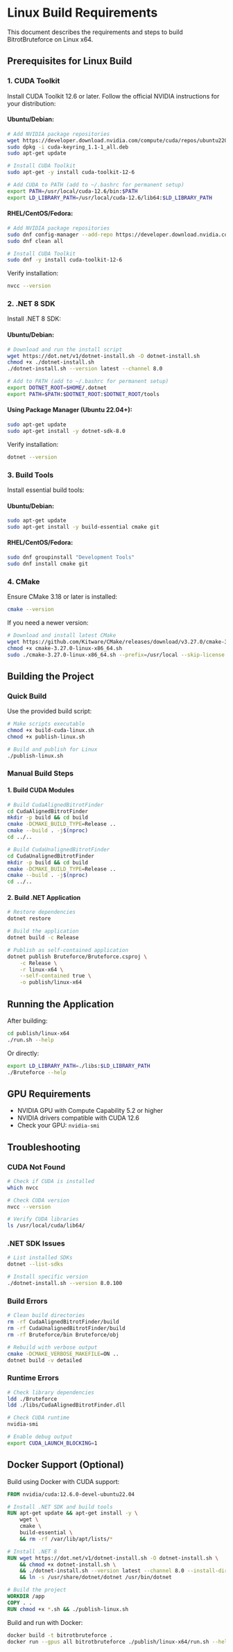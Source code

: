 # Linux Build Requirements

This document describes the requirements and steps to build BitrotBruteforce on Linux x64.

## Prerequisites for Linux Build

### 1. CUDA Toolkit
Install CUDA Toolkit 12.6 or later. Follow the official NVIDIA instructions for your distribution:

#### Ubuntu/Debian:
```bash
# Add NVIDIA package repositories
wget https://developer.download.nvidia.com/compute/cuda/repos/ubuntu2204/x86_64/cuda-keyring_1.1-1_all.deb
sudo dpkg -i cuda-keyring_1.1-1_all.deb
sudo apt-get update

# Install CUDA Toolkit
sudo apt-get -y install cuda-toolkit-12-6

# Add CUDA to PATH (add to ~/.bashrc for permanent setup)
export PATH=/usr/local/cuda-12.6/bin:$PATH
export LD_LIBRARY_PATH=/usr/local/cuda-12.6/lib64:$LD_LIBRARY_PATH
```

#### RHEL/CentOS/Fedora:
```bash
# Add NVIDIA package repositories
sudo dnf config-manager --add-repo https://developer.download.nvidia.com/compute/cuda/repos/rhel9/x86_64/cuda-rhel9.repo
sudo dnf clean all

# Install CUDA Toolkit
sudo dnf -y install cuda-toolkit-12-6
```

Verify installation:
```bash
nvcc --version
```

### 2. .NET 8 SDK
Install .NET 8 SDK:

#### Ubuntu/Debian:
```bash
# Download and run the install script
wget https://dot.net/v1/dotnet-install.sh -O dotnet-install.sh
chmod +x ./dotnet-install.sh
./dotnet-install.sh --version latest --channel 8.0

# Add to PATH (add to ~/.bashrc for permanent setup)
export DOTNET_ROOT=$HOME/.dotnet
export PATH=$PATH:$DOTNET_ROOT:$DOTNET_ROOT/tools
```

#### Using Package Manager (Ubuntu 22.04+):
```bash
sudo apt-get update
sudo apt-get install -y dotnet-sdk-8.0
```

Verify installation:
```bash
dotnet --version
```

### 3. Build Tools
Install essential build tools:

#### Ubuntu/Debian:
```bash
sudo apt-get update
sudo apt-get install -y build-essential cmake git
```

#### RHEL/CentOS/Fedora:
```bash
sudo dnf groupinstall "Development Tools"
sudo dnf install cmake git
```

### 4. CMake
Ensure CMake 3.18 or later is installed:
```bash
cmake --version
```

If you need a newer version:
```bash
# Download and install latest CMake
wget https://github.com/Kitware/CMake/releases/download/v3.27.0/cmake-3.27.0-linux-x86_64.sh
chmod +x cmake-3.27.0-linux-x86_64.sh
sudo ./cmake-3.27.0-linux-x86_64.sh --prefix=/usr/local --skip-license
```

## Building the Project

### Quick Build
Use the provided build script:
```bash
# Make scripts executable
chmod +x build-cuda-linux.sh
chmod +x publish-linux.sh

# Build and publish for Linux
./publish-linux.sh
```

### Manual Build Steps

#### 1. Build CUDA Modules
```bash
# Build CudaAlignedBitrotFinder
cd CudaAlignedBitrotFinder
mkdir -p build && cd build
cmake -DCMAKE_BUILD_TYPE=Release ..
cmake --build . -j$(nproc)
cd ../..

# Build CudaUnalignedBitrotFinder
cd CudaUnalignedBitrotFinder
mkdir -p build && cd build
cmake -DCMAKE_BUILD_TYPE=Release ..
cmake --build . -j$(nproc)
cd ../..
```

#### 2. Build .NET Application
```bash
# Restore dependencies
dotnet restore

# Build the application
dotnet build -c Release

# Publish as self-contained application
dotnet publish Bruteforce/Bruteforce.csproj \
    -c Release \
    -r linux-x64 \
    --self-contained true \
    -o publish/linux-x64
```

## Running the Application

After building:
```bash
cd publish/linux-x64
./run.sh --help
```

Or directly:
```bash
export LD_LIBRARY_PATH=./libs:$LD_LIBRARY_PATH
./Bruteforce --help
```

## GPU Requirements

- NVIDIA GPU with Compute Capability 5.2 or higher
- NVIDIA drivers compatible with CUDA 12.6
- Check your GPU: `nvidia-smi`

## Troubleshooting

### CUDA Not Found
```bash
# Check if CUDA is installed
which nvcc

# Check CUDA version
nvcc --version

# Verify CUDA libraries
ls /usr/local/cuda/lib64/
```

### .NET SDK Issues
```bash
# List installed SDKs
dotnet --list-sdks

# Install specific version
./dotnet-install.sh --version 8.0.100
```

### Build Errors
```bash
# Clean build directories
rm -rf CudaAlignedBitrotFinder/build
rm -rf CudaUnalignedBitrotFinder/build
rm -rf Bruteforce/bin Bruteforce/obj

# Rebuild with verbose output
cmake -DCMAKE_VERBOSE_MAKEFILE=ON ..
dotnet build -v detailed
```

### Runtime Errors
```bash
# Check library dependencies
ldd ./Bruteforce
ldd ./libs/CudaAlignedBitrotFinder.dll

# Check CUDA runtime
nvidia-smi

# Enable debug output
export CUDA_LAUNCH_BLOCKING=1
```

## Docker Support (Optional)

Build using Docker with CUDA support:
```dockerfile
FROM nvidia/cuda:12.6.0-devel-ubuntu22.04

# Install .NET SDK and build tools
RUN apt-get update && apt-get install -y \
    wget \
    cmake \
    build-essential \
    && rm -rf /var/lib/apt/lists/*

# Install .NET 8
RUN wget https://dot.net/v1/dotnet-install.sh -O dotnet-install.sh \
    && chmod +x dotnet-install.sh \
    && ./dotnet-install.sh --version latest --channel 8.0 --install-dir /usr/share/dotnet \
    && ln -s /usr/share/dotnet/dotnet /usr/bin/dotnet

# Build the project
WORKDIR /app
COPY . .
RUN chmod +x *.sh && ./publish-linux.sh
```

Build and run with Docker:
```bash
docker build -t bitrotbruteforce .
docker run --gpus all bitrotbruteforce ./publish/linux-x64/run.sh --help
```